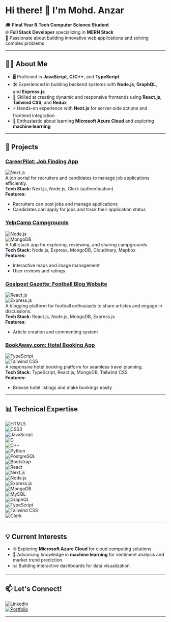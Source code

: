 # Hi there! 👋 I'm Mohd. Anzar

🎓 **Final Year B.Tech Computer Science Student**  
🌐 **Full Stack Developer** specializing in **MERN Stack**  
🚀 Passionate about building innovative web applications and solving complex problems  

---

## 👨‍💻 About Me  
- 🖥️ Proficient in **JavaScript**, **C/C++**, and **TypeScript**  
- 🛠️ Experienced in building backend systems with **Node.js**, **GraphQL**, and **Express.js**  
- 🎨 Skilled at creating dynamic and responsive frontends using **React.js**, **Tailwind CSS**, and **Redux**  
- ⚡ Hands-on experience with **Next.js** for server-side actions and frontend integration  
- 🌟 Enthusiastic about learning **Microsoft Azure Cloud** and exploring **machine learning**  

---

## 🚀 Projects  

### [CareerPilot: Job Finding App](https://career-pilot-jobs-find.vercel.app)  
![Next.js](https://img.shields.io/badge/Next.js-black?style=for-the-badge&logo=next.js)  
A job portal for recruiters and candidates to manage job applications efficiently.  
**Tech Stack:** Next.js, Node.js, Clerk (authentication)  
**Features:**  
- Recruiters can post jobs and manage applications  
- Candidates can apply for jobs and track their application status  

### [YelpCamp Campgrounds](https://yelpcamp-1yy4.onrender.com)  
![Node.js](https://img.shields.io/badge/Node.js-339933?style=for-the-badge&logo=node.js&logoColor=white)  
![MongoDB](https://img.shields.io/badge/MongoDB-47A248?style=for-the-badge&logo=mongodb&logoColor=white)  
A full-stack app for exploring, reviewing, and sharing campgrounds.  
**Tech Stack:** Node.js, Express, MongoDB, Cloudinary, Mapbox  
**Features:**  
- Interactive maps and image management  
- User reviews and ratings  

### [Goalpost Gazette: Football Blog Website](https://goalpost-gazette.onrender.com)  
![React.js](https://img.shields.io/badge/React-61DAFB?style=for-the-badge&logo=react&logoColor=black)  
![Express.js](https://img.shields.io/badge/Express.js-000000?style=for-the-badge&logo=express&logoColor=white)  
A blogging platform for football enthusiasts to share articles and engage in discussions.  
**Tech Stack:** React.js, Node.js, MongoDB, Express.js  
**Features:**  
- Article creation and commenting system  

### [BookAway.com: Hotel Booking App](https://hotelbookingapp-frontend.onrender.com)  
![TypeScript](https://img.shields.io/badge/TypeScript-3178C6?style=for-the-badge&logo=typescript&logoColor=white)  
![Tailwind CSS](https://img.shields.io/badge/Tailwind%20CSS-38B2AC?style=for-the-badge&logo=tailwind-css&logoColor=white)  
A responsive hotel booking platform for seamless travel planning.  
**Tech Stack:** TypeScript, React.js, MongoDB, Tailwind CSS  
**Features:**  
- Browse hotel listings and make bookings easily  

---

## 📊 Technical Expertise  

![HTML5](https://img.shields.io/badge/HTML5-E34F26?style=for-the-badge&logo=html5&logoColor=white)  
![CSS3](https://img.shields.io/badge/CSS3-1572B6?style=for-the-badge&logo=css3&logoColor=white)  
![JavaScript](https://img.shields.io/badge/JavaScript-F7DF1E?style=for-the-badge&logo=javascript&logoColor=black)  
![C](https://img.shields.io/badge/C-A8B9CC?style=for-the-badge&logo=c&logoColor=black)  
![C++](https://img.shields.io/badge/C++-00599C?style=for-the-badge&logo=cplusplus&logoColor=white)  
![Python](https://img.shields.io/badge/Python-3776AB?style=for-the-badge&logo=python&logoColor=white)  
![PostgreSQL](https://img.shields.io/badge/PostgreSQL-336791?style=for-the-badge&logo=postgresql&logoColor=white)  
![Bootstrap](https://img.shields.io/badge/Bootstrap-7952B3?style=for-the-badge&logo=bootstrap&logoColor=white)  
![React](https://img.shields.io/badge/React-61DAFB?style=for-the-badge&logo=react&logoColor=black)  
![Next.js](https://img.shields.io/badge/Next.js-black?style=for-the-badge&logo=next.js)  
![Node.js](https://img.shields.io/badge/Node.js-339933?style=for-the-badge&logo=node.js&logoColor=white)  
![Express.js](https://img.shields.io/badge/Express.js-000000?style=for-the-badge&logo=express&logoColor=white)  
![MongoDB](https://img.shields.io/badge/MongoDB-47A248?style=for-the-badge&logo=mongodb&logoColor=white)  
![MySQL](https://img.shields.io/badge/MySQL-4479A1?style=for-the-badge&logo=mysql&logoColor=white)  
![GraphQL](https://img.shields.io/badge/GraphQL-E10098?style=for-the-badge&logo=graphql&logoColor=white)  
![TypeScript](https://img.shields.io/badge/TypeScript-3178C6?style=for-the-badge&logo=typescript&logoColor=white)  
![Tailwind CSS](https://img.shields.io/badge/Tailwind%20CSS-38B2AC?style=for-the-badge&logo=tailwind-css&logoColor=white)  
![Clerk](https://img.shields.io/badge/Clerk-000000?style=for-the-badge&logo=clerk&logoColor=white)  


---

## 💡 Current Interests  

- 🌐 Exploring **Microsoft Azure Cloud** for cloud computing solutions  
- 🤖 Advancing knowledge in **machine learning** for sentiment analysis and market trend prediction  
- 📊 Building interactive dashboards for data visualization  

---

## 📫 Let's Connect!  

[![LinkedIn](https://img.shields.io/badge/LinkedIn-0A66C2?style=for-the-badge&logo=linkedin&logoColor=white)](www.linkedin.com/in/mohd-anzar-783060227)  
[![Portfolio](https://img.shields.io/badge/Portfolio-000000?style=for-the-badge&logo=firefox&logoColor=white)](https://portfoliomdanzar.onrender.com/)  

---


